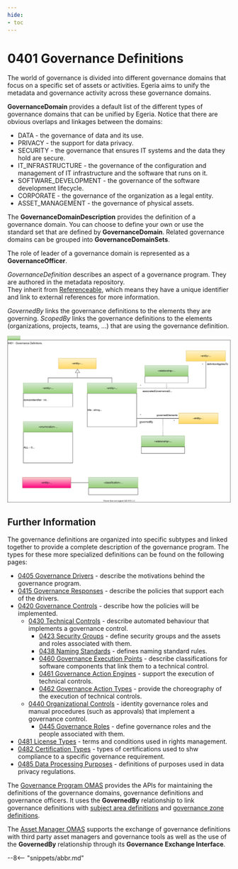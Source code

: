 ```yaml
---
hide:
- toc
---
```


<!-- SPDX-License-Identifier: CC-BY-4.0 -->
<!-- Copyright Contributors to the ODPi Egeria project. -->

# 0401 Governance Definitions

The world of governance is divided into different governance domains that focus on a specific set of assets or activities.
Egeria aims to unify the metadata and governance activity across
these governance domains.

**GovernanceDomain** provides a default list of the
different types of governance domains that can be unified by Egeria.
Notice that there are obvious overlaps and linkages between the domains:

* DATA - the governance of data and its use.
* PRIVACY - the support for data privacy.
* SECURITY - the governance that ensures IT systems and the data they hold are secure.
* IT_INFRASTRUCTURE - the governance of the configuration and management of IT infrastructure and the software that runs on it.
* SOFTWARE_DEVELOPMENT - the governance of the software development lifecycle.
* CORPORATE - the governance of the organization as a legal entity.
* ASSET_MANAGEMENT - the governance of physical assets.

The **GovernanceDomainDescription** provides the definition of a governance domain.
You can choose to define your own or use the standard set that are defined by **GovernanceDomain**.
Related governance domains can be grouped into **GovernanceDomainSets**.

The role of leader of a governance domain is represented as a **GovernanceOfficer**.

*GovernanceDefinition* describes an aspect of a governance program.
They are authored in the metadata repository.  
They inherit from [Referenceable](/egeria-docs/types/0/0010-Base-Model),
which means they have a unique identifier and link to external references for more information.

*GovernedBy* links the governance definitions to the elements they are governing.
*ScopedBy* links the governance definitions to the elements (organizations, projects, teams, ...) that are using the governance definition.

![UML](0401-Governance-Definitions.svg)


## Further Information

The governance definitions are organized into specific subtypes and linked together to provide a complete description of the governance program.  The types for these more specialized definitions can be found on the following pages:
  
  - [0405 Governance Drivers](0405-Governance-Drivers.md) - describe the motivations behind the governance program.
  - [0415 Governance Responses](0415-Governance-Responses.md) - describe the policies that support each of the drivers.
  - [0420 Governance Controls](0420-Governance-Controls.md) - describe how the policies will be implemented.
     * [0430 Technical Controls](0430-Technical-Controls.md) - describe automated behaviour that implements a governance control.
        - [0423 Security Groups](0423-Security-Definitions.md) - define security groups and the assets and roles associated with them.
        - [0438 Naming Standards](0438-Naming-Standards.md) - defines naming standard rules.
        - [0460 Governance Execution Points](0460-Governance-Execution-Points.md) - describe classifications for software components that link them to a technical control.
        - [0461 Governance Action Engines](0461-Governance-Engines.md) - support the execution of technical controls.
        - [0462 Governance Action Types](0462-Governance-Action-Types.md) - provide the choreography of the execution of technical controls.
     * [0440 Organizational Controls](0440-Organizational-Controls.md) - identity governance roles and manual procedures (such as approvals) that implement a governance control.
        - [0445 Governance Roles](0445-Governance-Roles.md) - define governance roles and the people associated with them.
  - [0481 License Types](0481-Licenses.md) - terms and conditions used in rights management.
  - [0482 Certification Types](0482-Certifications.md) - types of certifications used to shw compliance to a specific governance requirement.
  - [0485 Data Processing Purposes](0485-Data-Processing-Purposes.md) - definitions of purposes used in data privacy regulations.

The [Governance Program OMAS](../../../open-metadata-implementation/access-services/governance-program) provides the APIs for maintaining the definitions of the governance domains, governance definitions and governance officers. It uses the **GovernedBy** relationship to link governance definitions with [subject area definitions](0425-Subject-Areas.md) and [governance zone definitions](0424-Governance-Zones.md).
  
The [Asset Manager OMAS](../../../open-metadata-implementation/access-services/asset-manager) supports the exchange of governance definitions with third party asset managers and governance tools as well as the use of the **GovernedBy** relationship through its **Governance Exchange Interface**.

--8<-- "snippets/abbr.md"